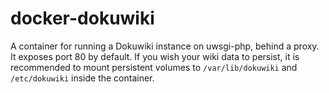 # docker-dokuwiki
A container for running a Dokuwiki instance on uwsgi-php, behind a proxy. It exposes port 80 by default. If you wish your wiki data to persist, it is recommended to mount persistent volumes to `/var/lib/dokuwiki` and `/etc/dokuwiki` inside the container.
